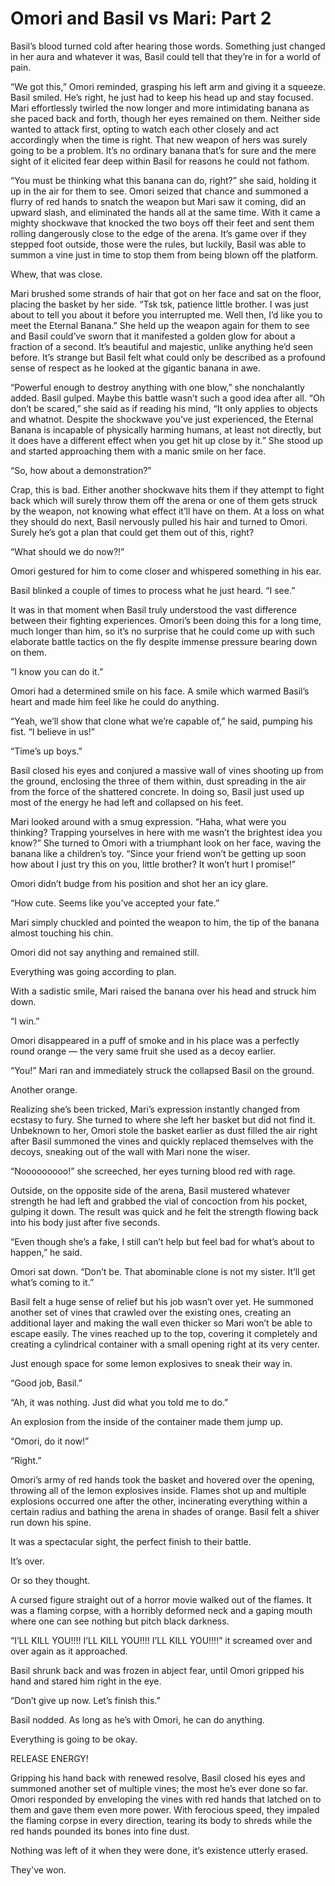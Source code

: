 # Omori and Basil vs Mari: Part 2

Basil’s blood turned cold after hearing those words. Something just changed in her aura and whatever it was, Basil could tell that they’re in for a world of pain.

“We got this,” Omori reminded, grasping his left arm and giving it a squeeze. Basil smiled. He’s right, he just had to keep his head up and stay focused. Mari effortlessly twirled the now longer and more intimidating banana as she paced back and forth, though her eyes remained on them. Neither side wanted to attack first, opting to watch each other closely and act accordingly when the time is right. That new weapon of hers was surely going to be a problem. It’s no ordinary banana that’s for sure and the mere sight of it elicited fear deep within Basil for reasons he could not fathom.

“You must be thinking what this banana can do, right?” she said, holding it up in the air for them to see. Omori seized that chance and summoned a flurry of red hands to snatch the weapon but Mari saw it coming, did an upward slash, and eliminated the hands all at the same time. With it came a mighty shockwave that knocked the two boys off their feet and sent them rolling dangerously close to the edge of the arena. It’s game over if they stepped foot outside, those were the rules, but luckily, Basil was able to summon a vine just in time to stop them from being blown off the platform. 

Whew, that was close.

Mari brushed some strands of hair that got on her face and sat on the floor, placing the basket by her side. “Tsk tsk, patience little brother. I was just about to tell you about it before you interrupted me. Well then, I’d like you to meet the Eternal Banana.” She held up the weapon again for them to see and Basil could’ve sworn that it manifested a golden glow for about a fraction of a second. It’s beautiful and majestic, unlike anything he’d seen before. It’s strange but Basil felt what could only be described as a profound sense of respect as he looked at the gigantic banana in awe.

“Powerful enough to destroy anything with one blow,” she nonchalantly added. Basil gulped. Maybe this battle wasn’t such a good idea after all.  “Oh don’t be scared,” she said as if reading his mind, “It only applies to objects and whatnot. Despite the shockwave you’ve just experienced, the Eternal Banana is incapable of physically harming humans, at least not directly, but it does have a different effect when you get hit up close by it.” She stood up and started approaching them with a manic smile on her face. 

“So, how about a demonstration?”

Crap, this is bad. Either another shockwave hits them if they attempt to fight back which will surely throw them off the arena or one of them gets struck by the weapon, not knowing what effect it’ll have on them. At a loss on what they should do next, Basil nervously pulled his hair and turned to Omori. Surely he’s got a plan that could get them out of this, right? 

“What should we do now?!”

Omori gestured for him to come closer and whispered something in his ear.

Basil blinked a couple of times to process what he just heard. “I see.”

It was in that moment when Basil truly understood the vast difference between their fighting experiences. Omori’s been doing this for a long time, much longer than him, so it’s no surprise that he could come up with such elaborate battle tactics on the fly despite immense pressure bearing down on them.

“I know you can do it.”

Omori had a determined smile on his face. A smile which warmed Basil’s heart and made him feel like he could do anything.

“Yeah, we’ll show that clone what we’re capable of,” he said, pumping his fist. “I believe in us!” 

“Time’s up boys.”

Basil closed his eyes and conjured a massive wall of vines shooting up from the ground, enclosing the three of them within, dust spreading in the air from the force of the shattered concrete. In doing so, Basil just used up most of the energy he had left and collapsed on his feet.

Mari looked around with a smug expression. “Haha, what were you thinking? Trapping yourselves in here with me wasn’t the brightest idea you know?” She turned to Omori with a triumphant look on her face, waving the banana like a children’s toy. “Since your friend won’t be getting up soon how about I just try this on you, little brother? It won’t hurt I promise!”

Omori didn’t budge from his position and shot her an icy glare. 

“How cute. Seems like you’ve accepted your fate.”

Mari simply chuckled and pointed the weapon to him, the tip of the banana almost touching his chin. 

Omori did not say anything and remained still.

Everything was going according to plan.

With a sadistic smile, Mari raised the banana over his head and struck him down.

“I win.”

Omori disappeared in a puff of smoke and in his place was a perfectly round orange — the very same fruit she used as a decoy earlier. 

“You!” Mari ran and immediately struck the collapsed Basil on the ground.

Another orange.

Realizing she’s been tricked, Mari’s expression instantly changed from ecstasy to fury. She turned to where she left her basket but did not find it. Unbeknown to her, Omori stole the basket earlier as dust filled the air right after Basil summoned the vines and quickly replaced themselves with the decoys, sneaking out of the wall with Mari none the wiser.

“Nooooooooo!” she screeched, her eyes turning blood red with rage.

Outside, on the opposite side of the arena, Basil mustered whatever strength he had left and grabbed the vial of concoction from his pocket, gulping it down. The result was quick and he felt the strength flowing back into his body just after five seconds.

“Even though she’s a fake, I still can’t help but feel bad for what’s about to happen,” he said. 

Omori sat down. “Don’t be. That abominable clone is not my sister. It’ll get what’s coming to it.”

Basil felt a huge sense of relief but his job wasn’t over yet. He summoned another set of vines that crawled over the existing ones, creating an additional layer and making the wall even thicker so Mari won’t be able to escape easily. The vines reached up to the top, covering it completely and creating a cylindrical container with a small opening right at its very center.

Just enough space for some lemon explosives to sneak their way in.

“Good job, Basil.”

“Ah, it was nothing. Just did what you told me to do.”

An explosion from the inside of the container made them jump up. 

“Omori, do it now!”

“Right.”

Omori’s army of red hands took the basket and hovered over the opening, throwing all of the lemon explosives inside. Flames shot up and multiple explosions occurred one after the other, incinerating everything within a certain radius and bathing the arena in shades of orange. Basil felt a shiver run down his spine.

It was a spectacular sight, the perfect finish to their battle.

It’s over.



Or so they thought.



A cursed figure straight out of a horror movie walked out of the flames. It was a flaming corpse, with a horribly deformed neck and a gaping mouth where one can see nothing but pitch black darkness.

“I’LL KILL YOU!!!! I’LL KILL YOU!!!! I’LL KILL YOU!!!!” it screamed over and over again as it approached.

Basil shrunk back and was frozen in abject fear, until Omori gripped his hand and stared him right in the eye.

“Don’t give up now. Let’s finish this.”

Basil nodded. As long as he’s with Omori, he can do anything.

Everything is going to be okay.


RELEASE ENERGY!


Gripping his hand back with renewed resolve, Basil closed his eyes and summoned another set of multiple vines; the most he’s ever done so far. Omori responded by enveloping the vines with red hands that latched on to them and gave them even more power. With ferocious speed, they impaled the flaming corpse in every direction, tearing its body to shreds while the red hands pounded its bones into fine dust.

Nothing was left of it when they were done, it’s existence utterly erased.

They've won.
